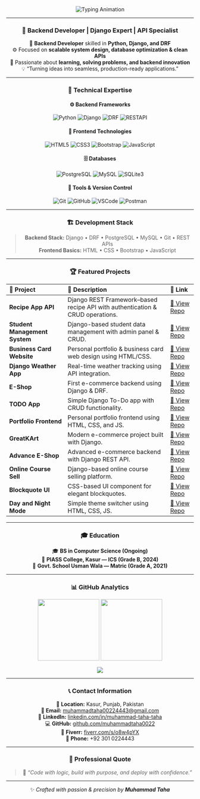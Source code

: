 <!-- 💎 Professional Developer Profile for Muhammad Taha | Django Backend Edition -->

<div align="center">

<img src="https://readme-typing-svg.herokuapp.com?font=Poppins&weight=700&size=32&duration=3000&pause=600&color=00E0FF&center=true&vCenter=true&width=800&lines=👋+Hi,+I'm+Muhammad+Taha;💻+Python+Django+Backend+Developer;🚀+Building+Scalable+Web+Applications;🎯+REST+APIs,+Databases,+and+Performance" alt="Typing Animation" />

---

### 💎 Backend Developer | Django Expert | API Specialist
🎯 **Backend Developer** skilled in **Python, Django, and DRF**  
⚙️ Focused on **scalable system design, database optimization & clean APIs**  
🌱 Passionate about **learning, solving problems, and backend innovation**  
💡 “Turning ideas into seamless, production-ready applications.”

---

### 🧠 Technical Expertise

#### ⚙️ Backend Frameworks
![Python](https://img.shields.io/badge/Python-3776AB?style=for-the-badge&logo=python&logoColor=white)
![Django](https://img.shields.io/badge/Django-092E20?style=for-the-badge&logo=django&logoColor=white)
![DRF](https://img.shields.io/badge/DRF-ff1709?style=for-the-badge&logo=django&logoColor=white)
![RESTAPI](https://img.shields.io/badge/REST%20API-005571?style=for-the-badge&logo=api&logoColor=white)

#### 🎨 Frontend Technologies
![HTML5](https://img.shields.io/badge/HTML5-E34F26?style=for-the-badge&logo=html5&logoColor=white)
![CSS3](https://img.shields.io/badge/CSS3-1572B6?style=for-the-badge&logo=css3&logoColor=white)
![Bootstrap](https://img.shields.io/badge/Bootstrap-7952B3?style=for-the-badge&logo=bootstrap&logoColor=white)
![JavaScript](https://img.shields.io/badge/JavaScript-F7DF1E?style=for-the-badge&logo=javascript&logoColor=black)

#### 🗄️ Databases
![PostgreSQL](https://img.shields.io/badge/PostgreSQL-316192?style=for-the-badge&logo=postgresql&logoColor=white)
![MySQL](https://img.shields.io/badge/MySQL-4479A1?style=for-the-badge&logo=mysql&logoColor=white)
![SQLite3](https://img.shields.io/badge/SQLite3-003B57?style=for-the-badge&logo=sqlite&logoColor=white)

#### 🔧 Tools & Version Control
![Git](https://img.shields.io/badge/Git-F05032?style=for-the-badge&logo=git&logoColor=white)
![GitHub](https://img.shields.io/badge/GitHub-181717?style=for-the-badge&logo=github)
![VSCode](https://img.shields.io/badge/VSCode-007ACC?style=for-the-badge&logo=visual-studio-code&logoColor=white)
![Postman](https://img.shields.io/badge/Postman-FF6C37?style=for-the-badge&logo=postman&logoColor=white)

---

### 🏗️ Development Stack
> **Backend Stack:** Django • DRF • PostgreSQL • MySQL • Git • REST APIs  
> **Frontend Basics:** HTML • CSS • Bootstrap • JavaScript  

---

### 🏆 Featured Projects

| 🚀 Project | 📝 Description | 🔗 Link |
|:-----------|:-----------------|:--------|
| **Recipe App API** | Django REST Framework–based recipe API with authentication & CRUD operations. | [🔗 View Repo](https://github.com/muhammadtaha0022/recipe-app-api) |
| **Student Management System** | Django-based student data management with admin panel & CRUD. | [🔗 View Repo](https://github.com/muhammadtaha0022/Student-Management-System) |
| **Business Card Website** | Personal portfolio & business card web design using HTML/CSS. | [🔗 View Repo](https://github.com/muhammadtaha0022/business-card) |
| **Django Weather App** | Real-time weather tracking using API integration. | [🔗 View Repo](https://github.com/muhammadtaha0022/django-weather-app) |
| **E-Shop** | First e-commerce backend using Django & DRF. | [🔗 View Repo](https://github.com/muhammadtaha0022/e_shop) |
| **TODO App** | Simple Django To-Do app with CRUD functionality. | [🔗 View Repo](https://github.com/muhammadtaha0022/TODO-app) |
| **Portfolio Frontend** | Personal portfolio frontend using HTML, CSS, and JS. | [🔗 View Repo](https://github.com/muhammadtaha0022/PortFolio-frontend) |
| **GreatKArt** | Modern e-commerce project built with Django. | [🔗 View Repo](https://github.com/muhammadtaha0022/GreatKArt) |
| **Advance E-Shop** | Advanced e-commerce backend with Django REST API. | [🔗 View Repo](https://github.com/muhammadtaha0022/advance_e_shop) |
| **Online Course Sell** | Django-based online course selling platform. | [🔗 View Repo](https://github.com/muhammadtaha0022/online_course_sell) |
| **Blockquote UI** | CSS-based UI component for elegant blockquotes. | [🔗 View Repo](https://github.com/muhammadtaha0022/Blockquote) |
| **Day and Night Mode** | Simple theme switcher using HTML, CSS, JS. | [🔗 View Repo](https://github.com/muhammadtaha0022/Day-and-Night-Mode) |

---

### 🎓 Education
🎓 **BS in Computer Science (Ongoing)**  
🏫 **PIASS College, Kasur — ICS (Grade B, 2024)**  
🏫 **Govt. School Usman Wala — Matric (Grade A, 2021)**  

---

### 📊 GitHub Analytics
<p align="center">
  <img src="https://github-readme-stats.vercel.app/api?username=muhammadtaha0022&show_icons=true&theme=tokyonight&hide_border=true&border_radius=10" height="165">
  <img src="https://github-readme-streak-stats.herokuapp.com?user=muhammadtaha0022&theme=tokyonight&hide_border=true&border_radius=10" height="165">
</p>

<p align="center">
  <img src="https://github-readme-stats.vercel.app/api/top-langs/?username=muhammadtaha0022&layout=compact&theme=tokyonight&hide_border=true&border_radius=10">
</p>

---

### 📞 Contact Information
📍 **Location:** Kasur, Punjab, Pakistan  
📧 **Email:** [muhammadtaha00224443@gmail.com](mailto:muhammadtaha00224443@gmail.com)  
🔗 **LinkedIn:** [linkedin.com/in/muhammad-taha-taha](https://www.linkedin.com/in/muhammad-taha-taha)  
💻 **GitHub:** [github.com/muhammadtaha0022](https://github.com/muhammadtaha0022)  
💼 **Fiverr:** [fiverr.com/s/o8w4pYX](https://www.fiverr.com/s/o8w4pYX)  
📱 **Phone:** +92 301 0224443  

---

### 💬 Professional Quote
> 🧩 *“Code with logic, build with purpose, and deploy with confidence.”*  

---

✨ _Crafted with passion & precision by **Muhammad Taha**_
</div>
